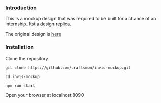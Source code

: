 ### Introduction

This is a mockup design that was required to be built for a chance of an internship. Itst a design replica.

The original design is [here](https://invis.io/CTE0M0VXZ#/278723245_01c_Home)

### Installation

Clone the repository
```
git clone https://github.com/craftsmon/invis-mockup.git
```

```
cd invis-mockup
```

```
npm run start
```

Open your browser at localhost:8090